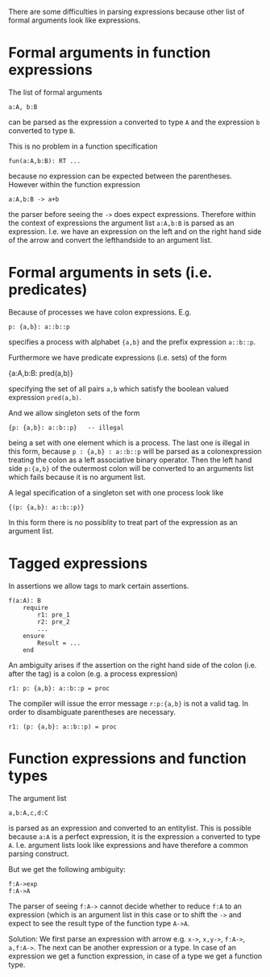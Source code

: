 There are some difficulties in parsing expressions because other list of
formal arguments look like expressions.


# Formal arguments in function expressions

The list of formal arguments

    a:A, b:B

can be parsed as the expression `a` converted to type `A` and the expression
`b` converted to type `B`.

This is no problem in a function specification

    fun(a:A,b:B): RT ...

because no expression can be expected between the parentheses. However within
the function expression

    a:A,b:B -> a+b

the parser before seeing the `->` does expect expressions. Therefore within
the context of expressions the argument list `a:A,b:B` is parsed as an
expression. I.e. we have an expression on the left and on the right hand side
of the arrow and convert the lefthandside to an argument list.

# Formal arguments in sets (i.e. predicates)

Because of processes we have colon expressions. E.g.

    p: {a,b}: a::b::p

specifies a process with alphabet `{a,b}` and the prefix expression `a::b::p`.


Furthermore we have predicate expressions (i.e. sets) of the form

   {a:A,b:B: pred(a,b)}

specifying the set of all pairs `a,b` which satisfy the boolean valued
expression `pred(a,b)`.

And we allow singleton sets of the form

    {p: {a,b}: a::b::p}   -- illegal

being a set with one element which is a process. The last one is illegal in
this form, because `p : {a,b} : a::b::p` will be parsed as a colonexpression
treating the colon as a left associative binary operator. Then the left hand
side `p:{a,b}` of the outermost colon will be converted to an arguments list
which fails because it is no argument list.

A legal specification of a singleton set with one process look like

    {(p: {a,b}: a::b::p)}

In this form there is no possiblity to treat part of the expression as an
argument list.


# Tagged expressions

In assertions we allow tags to mark certain assertions.

    f(a:A): B
        require
            r1: pre_1
            r2: pre_2
            ...
        ensure
            Result = ...
        end

An ambiguity arises if the assertion on the right hand side of the colon
(i.e. after the tag) is a colon (e.g. a process expression)

    r1: p: {a,b}: a::b::p = proc

The compiler will issue the error message `r:p:{a,b}` is not a valid tag. In
order to disambiguate parentheses are necessary.


    r1: (p: {a,b}: a::b::p) = proc



# Function expressions and function types

The argument list

    a,b:A,c,d:C

is parsed as an expression and converted to an entitylist. This is possible
because `a:A` is a perfect expression, it is the expression `a` converted to
type `A`. I.e. argument lists look like expressions and have therefore a
common parsing construct.

But we get the following ambiguity:

    f:A->exp
    f:A->A

The parser of seeing `f:A->` cannot decide whether to reduce `f:A` to an
expression (which is an argument list in this case or to shift the `->` and
expect to see the result type of the function type `A->A`.

Solution: We first parse an expression with arrow e.g. `x->`, `x,y->`,
`f:A->`, `a,f:A->`. The next can be another expression or a type. In case of
an expression we get a function expression, in case of a type we get a
function type.




<!---
Local Variables:
mode: outline
coding: iso-latin-1
outline-regexp: "#+"
End:
-->
